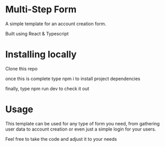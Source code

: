 # Multi-Step Form

A simple template for an account creation form.

Built using React & Typescript

# Installing locally

Clone this repo

once this is complete type npm i to install project dependencies

finally, type npm run dev to check it out

# Usage

This template can be used for any type of form you need, from gathering user data to account creation or even just a simple login for your users.

Feel free to take the code and adjust it to your needs
